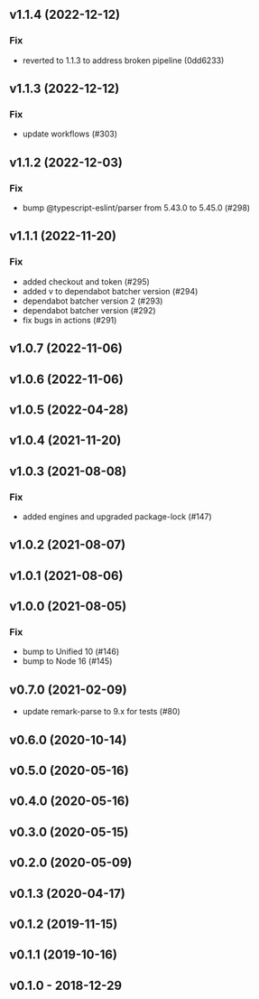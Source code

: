 ## v1.1.4 (2022-12-12)

### Fix

- reverted to 1.1.3 to address broken pipeline (0dd6233)

## v1.1.3 (2022-12-12)

### Fix

- update workflows (#303)

## v1.1.2 (2022-12-03)

### Fix

- bump @typescript-eslint/parser from 5.43.0 to 5.45.0 (#298)

## v1.1.1 (2022-11-20)

### Fix

- added checkout and token (#295)
- added v to dependabot batcher version (#294)
- dependabot batcher version 2 (#293)
- dependabot batcher version (#292)
- fix bugs in actions (#291)

## v1.0.7 (2022-11-06)

## v1.0.6 (2022-11-06)

## v1.0.5 (2022-04-28)

## v1.0.4 (2021-11-20)

## v1.0.3 (2021-08-08)

### Fix

- added engines and upgraded package-lock (#147)

## v1.0.2 (2021-08-07)

## v1.0.1 (2021-08-06)

## v1.0.0 (2021-08-05)

### Fix

- bump to Unified 10 (#146)
- bump to Node 16 (#145)

## v0.7.0 (2021-02-09)

- update remark-parse to 9.x for tests (#80)

## v0.6.0 (2020-10-14)

## v0.5.0 (2020-05-16)

## v0.4.0 (2020-05-16)

## v0.3.0 (2020-05-15)

## v0.2.0 (2020-05-09)

## v0.1.3 (2020-04-17)

## v0.1.2 (2019-11-15)

## v0.1.1 (2019-10-16)

## v0.1.0 - 2018-12-29
